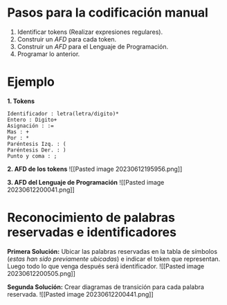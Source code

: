 # Pasos para la codificación manual
1. Identificar tokens (Realizar expresiones regulares).
2. Construir un *AFD* para cada token.
3. Construir un *AFD* para el Lenguaje de Programación.
4. Programar lo anterior.
# Ejemplo
**1. Tokens**
```
Identificador : letra(letra/digito)*
Entero : Digito+
Asignación : :=
Mas : +
Por : *
Paréntesis Izq. : (
Paréntesis Der. : )
Punto y coma : ;
```

**2. AFD de los tokens**
![[Pasted image 20230612195956.png]]

**3. AFD del Lenguaje de Programación**
![[Pasted image 20230612200041.png]]

# Reconocimiento de palabras reservadas e identificadores
**Primera Solución:** Ubicar las palabras reservadas en la tabla de símbolos (*estas han sido previamente ubicadas*) e indicar el token que representan. Luego todo lo que venga después será identificador.
![[Pasted image 20230612200505.png]]

**Segunda Solución:** Crear diagramas de transición para cada palabra reservada.
![[Pasted image 20230612200441.png]]
